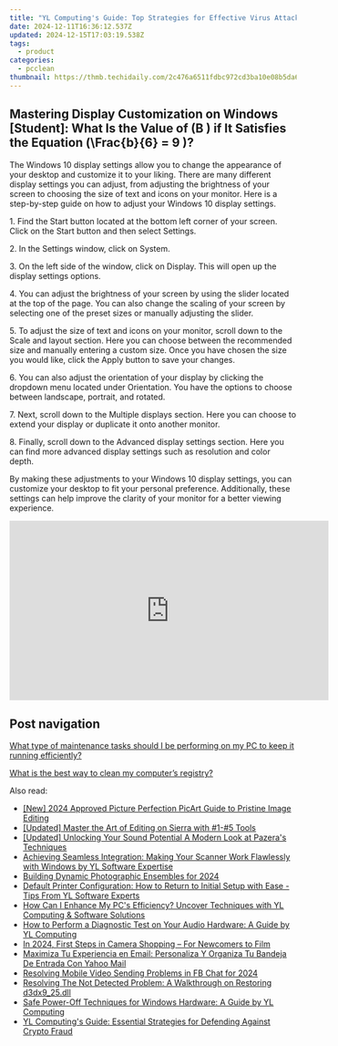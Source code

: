 ```yaml
---
title: "YL Computing's Guide: Top Strategies for Effective Virus Attack Response"
date: 2024-12-11T16:36:12.537Z
updated: 2024-12-15T17:03:19.538Z
tags:
  - product
categories:
  - pcclean
thumbnail: https://thmb.techidaily.com/2c476a6511fdbc972cd3ba10e08b5da699f589d12e50cb2bcf28a3be854e91bc.jpg
---
```


## Mastering Display Customization on Windows [Student]: What Is the Value of \(B \) if It Satisfies the Equation \(\Frac{b}{6} = 9 \)?

The Windows 10 display settings allow you to change the appearance of your desktop and customize it to your liking. There are many different display settings you can adjust, from adjusting the brightness of your screen to choosing the size of text and icons on your monitor. Here is a step-by-step guide on how to adjust your Windows 10 display settings. 

1\. Find the Start button located at the bottom left corner of your screen. Click on the Start button and then select Settings.

2\. In the Settings window, click on System.

3\. On the left side of the window, click on Display. This will open up the display settings options. 

4\. You can adjust the brightness of your screen by using the slider located at the top of the page. You can also change the scaling of your screen by selecting one of the preset sizes or manually adjusting the slider.

5\. To adjust the size of text and icons on your monitor, scroll down to the Scale and layout section. Here you can choose between the recommended size and manually entering a custom size. Once you have chosen the size you would like, click the Apply button to save your changes.

6\. You can also adjust the orientation of your display by clicking the dropdown menu located under Orientation. You have the options to choose between landscape, portrait, and rotated.

7\. Next, scroll down to the Multiple displays section. Here you can choose to extend your display or duplicate it onto another monitor.

8\. Finally, scroll down to the Advanced display settings section. Here you can find more advanced display settings such as resolution and color depth. 

By making these adjustments to your Windows 10 display settings, you can customize your desktop to fit your personal preference. Additionally, these settings can help improve the clarity of your monitor for a better viewing experience.

<!-- affiliate ads begin -->
<iframe width="560" height="315" src="https://www.youtube.com/embed/nmj7aVvEeAs?si=OcR7USXKGyLcn09q" title="YouTube video player" frameborder="0" allow="accelerometer; autoplay; clipboard-write; encrypted-media; gyroscope; picture-in-picture; web-share" referrerpolicy="strict-origin-when-cross-origin" allowfullscreen></iframe>
<!-- affiliate ads end -->

## Post navigation

[What type of maintenance tasks should I be performing on my PC to keep it running efficiently?](https://tools.techidaily.com/pcclean/products/)

[What is the best way to clean my computer’s registry?](https://tools.techidaily.com/pcclean/products/)

<ins class="adsbygoogle"
     style="display:block"
     data-ad-format="autorelaxed"
     data-ad-client="ca-pub-7571918770474297"
     data-ad-slot="1223367746"></ins>

<ins class="adsbygoogle"
     style="display:block"
     data-ad-client="ca-pub-7571918770474297"
     data-ad-slot="8358498916"
     data-ad-format="auto"
     data-full-width-responsive="true"></ins>

<span class="atpl-alsoreadstyle">Also read:</span>
<div><ul>
<li><a href="https://article-tips.techidaily.com/new-2024-approved-picture-perfection-picart-guide-to-pristine-image-editing/"><u>[New] 2024 Approved Picture Perfection PicArt Guide to Pristine Image Editing</u></a></li>
<li><a href="https://extra-support.techidaily.com/updated-master-the-art-of-editing-on-sierra-with-1-5-tools/"><u>[Updated] Master the Art of Editing on Sierra with #1-#5 Tools</u></a></li>
<li><a href="https://some-guidance.techidaily.com/updated-unlocking-your-sound-potential-a-modern-look-at-pazeras-techniques/"><u>[Updated] Unlocking Your Sound Potential A Modern Look at Pazera's Techniques</u></a></li>
<li><a href="https://discover-alternatives.techidaily.com/achieving-seamless-integration-making-your-scanner-work-flawlessly-with-windows-by-yl-software-expertise/"><u>Achieving Seamless Integration: Making Your Scanner Work Flawlessly with Windows by YL Software Expertise</u></a></li>
<li><a href="https://fox-http.techidaily.com/building-dynamic-photographic-ensembles-for-2024/"><u>Building Dynamic Photographic Ensembles for 2024</u></a></li>
<li><a href="https://discover-alternatives.techidaily.com/default-printer-configuration-how-to-return-to-initial-setup-with-ease-tips-from-yl-software-experts/"><u>Default Printer Configuration: How to Return to Initial Setup with Ease - Tips From YL Software Experts</u></a></li>
<li><a href="https://discover-alternatives.techidaily.com/how-can-i-enhance-my-pcs-efficiency-uncover-techniques-with-yl-computing-and-software-solutions/"><u>How Can I Enhance My PC's Efficiency? Uncover Techniques with YL Computing & Software Solutions</u></a></li>
<li><a href="https://discover-alternatives.techidaily.com/how-to-perform-a-diagnostic-test-on-your-audio-hardware-a-guide-by-yl-computing/"><u>How to Perform a Diagnostic Test on Your Audio Hardware: A Guide by YL Computing</u></a></li>
<li><a href="https://fox-http.techidaily.com/in-2024-first-steps-in-camera-shopping-for-newcomers-to-film/"><u>In 2024, First Steps in Camera Shopping – For Newcomers to Film</u></a></li>
<li><a href="https://fox-zero.techidaily.com/maximiza-tu-experiencia-en-email-personaliza-y-organiza-tu-bandeja-de-entrada-con-yahoo-mail/"><u>Maximiza Tu Experiencia en Email: Personaliza Y Organiza Tu Bandeja De Entrada Con Yahoo Mail</u></a></li>
<li><a href="https://facebook-clips.techidaily.com/resolving-mobile-video-sending-problems-in-fb-chat-for-2024/"><u>Resolving Mobile Video Sending Problems in FB Chat for 2024</u></a></li>
<li><a href="https://technical-tips.techidaily.com/resolving-the-not-detected-problem-a-walkthrough-on-restoring-d3dx925dll/"><u>Resolving The Not Detected Problem: A Walkthrough on Restoring d3dx9_25.dll</u></a></li>
<li><a href="https://discover-alternatives.techidaily.com/safe-power-off-techniques-for-windows-hardware-a-guide-by-yl-computing/"><u>Safe Power-Off Techniques for Windows Hardware: A Guide by YL Computing</u></a></li>
<li><a href="https://discover-alternatives.techidaily.com/yl-computings-guide-essential-strategies-for-defending-against-crypto-fraud/"><u>YL Computing's Guide: Essential Strategies for Defending Against Crypto Fraud</u></a></li>
</ul></div>

